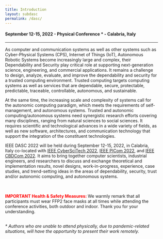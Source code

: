 ```yaml
---
title: Introduction
layout: subdasc
permalink: /dasc/
---
```


<div class="row">
<div class="col-md-8 mb-5">

<h4>September 12-15, 2022 - Physical Conference * - Calabria, Italy</h4>
<hr/>

<p>As computer and communication systems as well as other systems such as Cyber-Physical Systems (CPS), Internet of Things (IoT), Autonomous Robotic Systems become increasingly large and complex, their Dependability and Security play critical role at supporting next-generation science, engineering, and commercial applications. It remains a challenge to design, analyze, evaluate, and improve the dependability and security for a trusted computing environment. Trusted computing targets computing systems as well as services that are dependable, secure, protectable, predictable, traceable, controllable, autonomous, and sustainable.</p>

<p>
At the same time, the increasing scale and complexity of systems call for the autonomic computing paradigm, which meets the requirements of self-management, and autonomous systems. Trusted and autonomic computing/autonomous systems need synergistic research efforts covering many disciplines, ranging from natural sciences to social sciences. It requires scientific and technological advances in a wide variety of fields, as well as new software, architectures, and communication technology that support the integration of the constituent technologies.
</p>

<p>
IEEE DASC 2022 will be held during September 12-15, 2022, in Calabria, Italy co-located with <a href="http://cyber-science.org/2022/cyberscitech/">IEEE CyberSciTech 2022</a>, 
<a href="http://cyber-science.org/2022/picom/">IEEE PICom 2022</a>, and <a href="http://cyber-science.org/2022/cbdcom/">IEEE CBDCom 2022</a>. It aims to bring together computer scientists, industrial engineers, and researchers to discuss and exchange theoretical and implementation results, novel designs, work-in-progress, experience, case studies, and trend-setting ideas in the areas of dependability, security, trust and/or autonomic computing, and autonomous systems. 
</p>
<br/>
<br/>
	<font color=red><b>IMPORTANT Health & Safety Measures: </b></font> We warmly remark that all participants must wear FFP2 face masks at all times while attending the conference activities, both outdoor and indoor.
	Thank you for your understanding.	
<br/>
<br/>
<p><i>* Authors who are unable to attend physically, due to pandemic-related situations, will have the opportunity to present their work remotely.</i></p>

</div>
</div>
